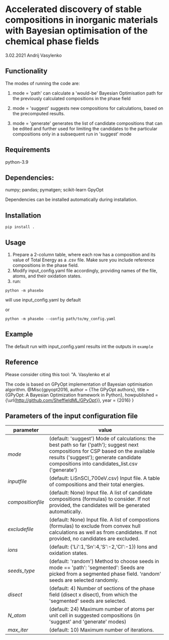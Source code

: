 # Accelerated discovery of stable compositions in inorganic materials with Bayesian optimisation of the chemical phase fields

3.02.2021 Andrij Vasylenko

## Functionality

The modes of running the code are:

1) mode = 'path' can calculate a 'would-be' Bayesian Optimisation path
for the previously calculated compositions in the phase field

2) mode = 'suggest' suggests new compositions for calculations,
based on the precomputed results.

3) mode = 'generate' generates the list of candidate compositions that can be edited and further used
for limiting the candidates to the particular compositions only in a subsequent run in 'suggest' mode

## Requirements

python-3.9

## Dependencies:
numpy;
pandas;
pymatgen;
scikit-learn
GpyOpt

Dependencies can be installed automatically during installation.

## Installation
`pip install .`

## Usage
1) Prepare a 2-column table, where each row has a composition 
and its value of Total Energy as a .csv file.
Make sure you include reference compositions in the phase field.
2) Modify input_config.yaml file accordingly, 
providing names of the file, atoms, and their oxidation states.
3) run:

`python -m phasebo`

will use input_config.yaml by default

or 

`python -m phasebo --config path/to/my_config.yaml`

## Example
The default run with input_config.yaml results int the outputs in `example`

## Reference
Please consider citing this tool:
"A. Vasylenko et al 


The code is based on GPyOpt implementation of Bayesian optimisation 
algorithm.
@Misc{gpyopt2016,
  author =   {The GPyOpt authors},
  title =    {GPyOpt: A Bayesian Optimization framework in Python},
  howpublished = {\url{http://github.com/SheffieldML/GPyOpt}},
  year = {2016}
}

## Parameters of the input configuration file 

 parameter | value 
---|--- 
*mode*         | (default: 'suggest') Mode of calculations: the best path so far ('path'); suggest next compositions for CSP based on the available results ('suggest'); generate candidate compositions into candidates_list.csv ('generate') 
*inputfile*    | (default: LiSnSCl_700eV.csv) Input file. A table of compositions and their total energies.
*compositionfile*  | (default: None) Input file. A list of candidate compositions (formulas) to consider. If not provided, the candidates will be generated automatically.
*excludefile*  | (default: None) Input file. A list of compostions (formulas) to exclude from convex hull calculations as well as from candidates. If not provided, no candidates are excluded.
*ions*         | (default: {'Li':1,'Sn':4,'S':-2,'Cl':-1}) Ions and oxidation states.
*seeds_type*   | (default: 'random') Method to choose seeds in mode == 'path': 'segmented': Seeds are picked from a segmented phase field. 'random' seeds are selected randomly. 
*disect*       | (default: 4) Number of sections of the phase field (disect x disect), from which the 'segmented' seeds are selected.
*N_atom*       | (default: 24) Maximum number of atoms per unit cell in suggested compositions (in 'suggest' and 'generate' modes)
*max_iter*     | (default: 10) Maximum number of iterations. 
